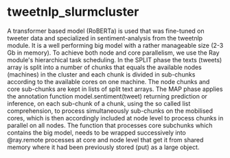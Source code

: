 # tweetnlp_slurmcluster
A transformer based model (RoBERTa) is used that was fine-tuned on tweeter data and specialized in sentiment-analysis from the tweetnlp module. It is a well performing big model with a rather manageable size (2-3 Gb in memory).
To achieve both node and core parallelism, we use the Ray module's hierarchical task scheduling.
In the SPLIT phase the texts (tweets) array is split into a number of chunks that equals the available nodes (machines) in the cluster and each chunk is divided in sub-chunks according to the available cores on one machine. The node chunks and core sub-chunks are kept in lists of split text arrays.
The MAP phase applies the annotation function model.sentiment(tweet) returning prediction or inference, on each sub-chunk of a chunk, using the so called list comprehension, to process simultaneously sub-chunks on the mobilised cores, which is then accordingly included at node level to process chunks in parallel on all nodes.
The function that processes core subchunks which contains the big model, needs to be wrapped successively into @ray.remote processes at core and node level that get it from shared memory where it had been previously stored (put) as a large object. 
